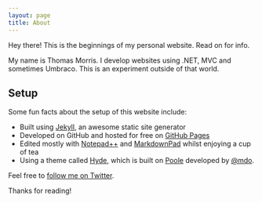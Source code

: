 ```yaml
---
layout: page
title: About
---
```


<p class="message">
  Hey there! This is the beginnings of my personal website. Read on for info.
</p>

My name is Thomas Morris. I develop websites using .NET, MVC and sometimes Umbraco. This is an experiment outside of that world.

## Setup

Some fun facts about the setup of this website include:

* Built using [Jekyll](http://jekyllrb.com), an awesome static site generator
* Developed on GitHub and hosted for free on [GitHub Pages](https://pages.github.com)
* Edited mostly with [Notepad++](http://notepad-plus-plus.org/) and [MarkdownPad](http://markdownpad.com/) whilst enjoying a cup of tea
* Using a theme called [Hyde](http://hyde.getpoole.com), which is built on [Poole](https://github.com/poole) developed by [@mdo](https://twitter.com/mdo).

Feel free to [follow me on Twitter](https://twitter.com/mozzy16).

Thanks for reading!